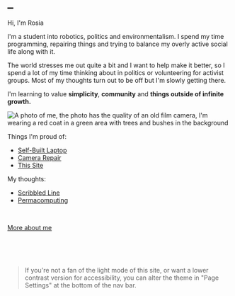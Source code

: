 
# _

Hi, I'm Rosia

I'm a student into robotics, politics and environmentalism. I spend my time programming, repairing things and trying to balance my overly active social life along with it.

The world stresses me out quite a bit and I want to help make it better, so I spend a lot of my time thinking about in politics or volunteering for activist groups. Most of my thoughts turn out to be off but I'm slowly getting there.

I'm learning to value **simplicity**, **community** and **things outside of infinite growth.**

<img src="profile.jpeg" alt="A photo of me, the photo has the quality of an old film camera, I'm wearing a red coat in a green area with trees and bushes in the background">

Things I'm proud of:
- [Self-Built Laptop](Laptop.html)
- [Camera Repair](Camera.html)
- [This Site](ThisSite.html)

My thoughts:
- [Scribbled Line](ScribbledLine.html)
- [Permacomputing](Permacomputing.html)

<br>

[More about me](About.html)

<br>
<br>
<br>

> If you're not a fan of the light mode of this site, or want a lower contrast version for accessibility, you can alter the theme in "Page Settings" at the bottom of the nav bar.
